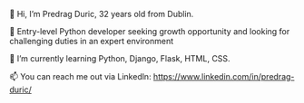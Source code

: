 👋 Hi, I’m Predrag Duric, 32 years old from Dublin.

👀 Entry-level Python developer seeking growth opportunity and looking for challenging duties in an expert environment

🌱 I’m currently learning Python, Django, Flask, HTML, CSS.

📫 You can reach me out via Linkedln: https://www.linkedin.com/in/predrag-duric/
<!---
PredragDuric/PredragDuric is a ✨ special ✨ repository because its `README.md` (this file) appears on your GitHub profile.
You can click the Preview link to take a look at your changes.
--->
